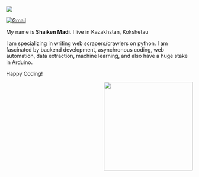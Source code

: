 <img style="-webkit-user-select: none;margin: auto;background-color: hsl(0, 0%, 90%);transition: background-color 300ms;" src="https://raw.githubusercontent.com/untitaker/untitaker/master/github.gif">

[![Gmail](https://img.shields.io/badge/-Gmail-c14438?style=flat&logo=Gmail&logoColor=white)](mailto:khovansky99@gmail.com)


My name is **Shaiken Madi**. I live in Kazakhstan, Kokshetau

I am specializing in writing web scrapers/crawlers on python. I am fascinated by backend development, asynchronous coding, web automation, data extraction, machine learning, and also have a huge stake in Arduino.

Happy Coding!

<img align= "right" width= "240" src= "https://pa1.narvii.com/6580/8098c6e9207376889eeb0532d9f5a0723c4d73f5_hq.gif"/>
